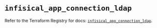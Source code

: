 # `infisical_app_connection_ldap`

Refer to the Terraform Registry for docs: [`infisical_app_connection_ldap`](https://registry.terraform.io/providers/infisical/infisical/0.15.41/docs/resources/app_connection_ldap).
